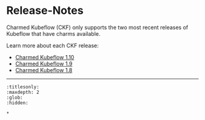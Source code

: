 
# Release-Notes

Charmed Kubeflow (CKF) only supports the two most recent releases of Kubeflow that have charms available.

Learn more about each CKF release:
- [Charmed Kubeflow 1.10](https://discourse.charmhub.io/t/charmed-kubeflow-1-10/17146)
- [Charmed Kubeflow 1.9](https://discourse.charmhub.io/t/charmed-kubeflow-1-9-beta/14751)
- [Charmed Kubeflow 1.8](https://discourse.charmhub.io/t/charmed-kubeflow-1-8/12621)

-------------------------


```{toctree}
:titlesonly:
:maxdepth: 2
:glob:
:hidden:

*
```
